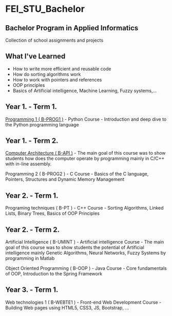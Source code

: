 # FEI_STU_Bachelor
## Bachelor Program in Applied Informatics 
Collection of school assignments and projects 

## What I've Learned
- How to write more efficient and reusable code
- How do sorting algorithms work
- How to work with pointers and references
- OOP principles
- Basics of Artificial intelligence, Machine Learning, Fuzzy systems,...

## Year 1. - Term 1.

[Programming 1 ( B-PROG1 )](https://github.com/Raychani1/FEI_STU_Bachelor/tree/main/Year%201./1.%20Term%20(%20Winter%20)/Programming_1_(B-PROG1)) - Python Course - Introduction and deep dive to the Python programming language

## Year 1. - Term 2.

[Computer Architecture ( B-API )](https://github.com/Raychani1/FEI_STU_Bachelor/tree/main/Year%201./2.%20Term%20(%20Summer%20)/Computer%20Architecture%20(%20B-API%20)) - The main goal of this course was to show students how does the computer operate by programming mainly in C/C++ with in-line assembly.

Programming 2 ( B-PROG2 ) - C Course - Basics of the C language, Pointers, Structures and Dynamic Memory Management

## Year 2. - Term 1.

Programing techniques ( B-PT ) - C++ Course - Sorting Algorithms, Linked Lists, Binary Trees, Basics of OOP Principles

## Year 2. - Term 2.

Artificial Intelligence ( B-UMINT ) - Artificial intelligence Course - The main goal of this course was to show students the potential of Artificial intelligence mainly Genetic Algorithms, Neural Networks, Fuzzy Systems by programming in Matlab

Object Oriented Programming ( B-OOP ) - Java Course - Core fundamentals of OOP, Introduction to the Spring Framework

## Year 3. - Term 1.

Web technologies 1 ( B-WEBTE1 ) - Front-end Web Development Course - Building Web pages using HTML5, CSS3, JS, Bootstrap, ... 

